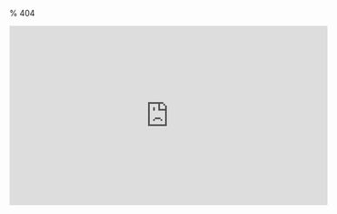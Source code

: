 % 404

<iframe width="560" height="315" src="https://www.youtube-nocookie.com/embed/gvdf5n-zI14" frameborder="0" allow="accelerometer; autoplay; encrypted-media; gyroscope; picture-in-picture" allowfullscreen></iframe>
